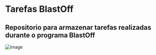 # Tarefas BlastOff

## Repositorio para armazenar tarefas realizadas durante o programa BlastOff


![image](https://user-images.githubusercontent.com/95883881/146017373-d2645d57-b2a5-4bfb-89e3-9b692508b765.png)
